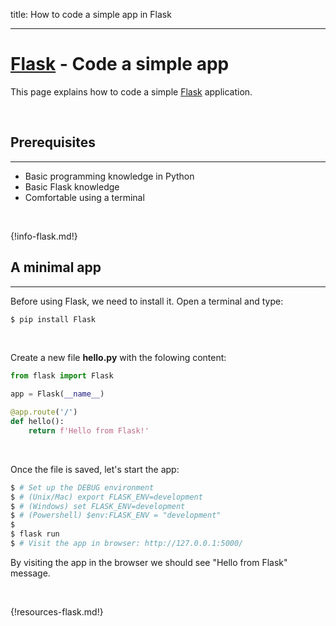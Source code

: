 title: How to code a simple app in Flask

---

# [Flask](https://palletsprojects.com/p/flask/) - Code a simple app

This page explains how to code a simple [Flask](https://www.palletsprojects.com/p/flask/) application.

<br />

## Prerequisites
---

- Basic programming knowledge in Python
- Basic Flask knowledge
- Comfortable using a terminal

<br />

{!info-flask.md!}

## A minimal app
---

Before using Flask, we need to install it. Open a terminal and type: 

```bash
$ pip install Flask
```

<br />

Create a new file **hello.py** with the folowing content:

```python
from flask import Flask

app = Flask(__name__)

@app.route('/')
def hello():
    return f'Hello from Flask!'
```

<br />

Once the file is saved, let's start the app:

```bash
$ # Set up the DEBUG environment
$ # (Unix/Mac) export FLASK_ENV=development
$ # (Windows) set FLASK_ENV=development
$ # (Powershell) $env:FLASK_ENV = "development"
$
$ flask run
$ # Visit the app in browser: http://127.0.0.1:5000/
```

By visiting the app in the browser we should see "Hello from Flask" message.

<br />

{!resources-flask.md!}
